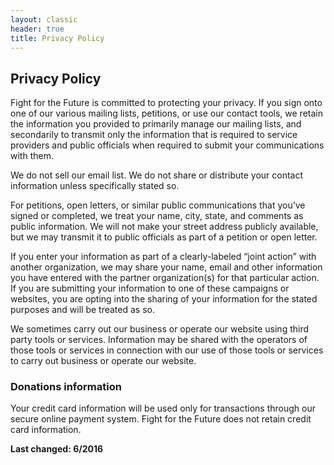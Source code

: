 ```yaml
---
layout: classic
header: true
title: Privacy Policy
---
```


## Privacy Policy

Fight for the Future is committed to protecting your privacy. If you sign onto one of our various mailing lists, petitions, or use our contact tools, we retain the information you provided to primarily manage our mailing lists, and secondarily to transmit only the information that is required to service providers and public officials when required to submit your communications with them.

We do not sell our email list. We do not share or distribute your contact information unless specifically stated so.

For petitions, open letters, or similar public communications that you’ve signed or completed, we treat your name, city, state, and comments as public information. We will not make your street address publicly available, but we may transmit it to public officials as part of a petition or open letter.

If you enter your information as part of a clearly-labeled “joint action” with another organization, we may share your name, email and other information you have entered with the partner organization(s) for that particular action. If you are submitting your information to one of these campaigns or websites, you are opting into the sharing of your information for the stated purposes and will be treated as so. 

We sometimes carry out our business or operate our website using third party tools or services. Information may be shared with the operators of those tools or services in connection with our use of those tools or services to carry out business or operate our website.

### Donations information                                         

Your credit card information will be used only for transactions through our secure online payment system. Fight for the Future does not retain credit card information.

**Last changed: 6/2016**



